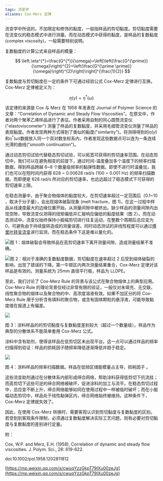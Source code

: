 ```yaml
---
tags: 流变学 
aliases: Cox-Merz 定律
---
```

流变学中所说的，不加限定和修饰的黏度，一般指样品的剪切黏度。剪切黏度需要在流变仪的稳态模式中进行测量。而在动态模式中获得的黏度，是样品的复数黏度 (complex viscosity)，一般需要特别说明。

复数黏度的计算公式来自样品的模量：  

$$
\left.\eta^{*}=\frac{G^{*}}{\omega}=\left[\left(\frac{G^{\prime}}{\omega}\right)^{2}+\left(\frac{G^{\prime \prime}}{\omega}\right)^{2}\right)\right]^{\frac{1}{2}}
$$


复数黏度与剪切黏度在一定的条件下可通过经验公式 Cox-Merz 定律进行互换。Cox-Merz 定律被定义为：

$$
\eta (\dot{\gamma })=\eta^* (\omega)
$$


该定律的来源是 Cox 与 Merz 在 1958 年发表在 Journal of Polymer Science 的文章：“Correlation of Dynamic and Steady Flow Viscosities”。在原文中，作者对两个聚苯乙烯样品进行了表征。作者采用自制的同心圆筒流变仪 ("elastoviscometer") 测量了样品的复数黏度，并采用毛细管流变仪测量了样品的表观黏度。作者发现两种方式得到了类似的黏度("similarity")。将测得得到的$\eta (\dot{\gamma })$和$\eta^* (\omega)$数据放入同一个双对数坐标系内，作者发现这些数据点可以连为一条连续光滑的曲线("smooth continuation")。

通过动态剪切试验代替稳态剪切试验，可以拓宽可获得的剪切速率范围。在动态剪切中，我们可以在避免相变的前提下，通过时间-温度叠加多个温度下的频率扫描数据，得到样品跨越 6~8 个数量级频率的黏弹性数据。即使不进行时温叠加，我们也可以在短时间内获得 628 ~ 0.00628 rad/s (100 ~ 0.001 Hz) 的频率扫描数据。而即便是 628 rad/s 所对应的剪切速率，也远远超过了稳态模式下可获得的剪切速率上限。

在稳态测量中，由于聚合物熔体的黏度较大，在剪切速率超过一定范围后（0.1~10 ，取决于分子量），会出现熔体破裂现象 (melt fracture，图 1)。在这一过程中样品从线速度最大的边缘位置开始，从测量间隙中被挤出。缺少样品的测量间隙内出现空隙，导致流变仪测得的扭矩偏低并汇报响应偏低的黏度结果（图 2）。而在动态测试中，流变仪始终保持小振幅剪切进行往复运动，在整数个周期后总应变为 0，可避免由于持续旋转造成的测量误差。同时动态测试的非线性程度可以通过[傅里叶转变流变](http://mp.weixin.qq.com/s?__biz=MzUxMjAwNzgyMQ==&mid=2247483758&idx=1&sn=1c03f3b7d1679eca89864467cae4ecec&chksm=f96a4a8cce1dc39a2663f2b2a6ad13544e0b26d552c75b7e22738fdcc165fb089781b1945cd9&scene=21#wechat_redirect)进行监测，而在稳态条件下这是难以量化的。

![](https://mmbiz.qpic.cn/mmbiz_png/NvBLgXv0icYZLicWXwOLavBH6QmYndicszhdEyagPbMEkoYiaviah0cFDFFjx5KCkSJ4GjJIAY4H5jLd4x2VtS6QGLA/640?wx_fmt=png "图 1：熔体破裂会导致样品在高剪切速率下离开测量间隙，造成测量结果不准确。")

![](https://mmbiz.qpic.cn/mmbiz_png/NvBLgXv0icYYsLxqRliciaSZgQticUpBJIUQOEiaKVnf4icbyVTBZ3uicNtPcRuobKNBygZpICVqm3XUJx0DuQcY3xDfQ/640?wx_fmt=png "图 2：相对于准确的复数黏度数据，剪切黏度在速率超过 2 后受到熔体破裂的影响，出现了错误的下降。第一牛顿区内两次测量结果重合，Cox-Merz 定律对该样品是有效的。测量系统为 25mm 直径平行板，样品为 LLDPE。  ")

至此，我们讨论了 Cox-Merz Rule 的背景与该公式在聚合物熔体上的典型应用。Cox-Merz Rule 的理论背景仅经过非常有限的验证，一般仅对未填充、无交联、线性聚合物的熔体以及聚合物的中、高浓度溶液有效。如果不加区分的将 Cox-Merz Rule 用于分析含有填料的聚合物，或含有固体颗粒的悬浮液，可能导致黏度值在报道上有偏差。

![](https://mmbiz.qpic.cn/mmbiz_png/NvBLgXv0icYZLicWXwOLavBH6QmYndicszhp4dMhsk5KF7nD4GWOwKRS3eZm4l0U7Nj2NLyyvqiaWFyJmqNwfvKNdg/640?wx_fmt=png "")

图 3：涂料样品的的剪切黏度与复数黏度差别较大（超过一个数量级）。样品作为典型的分散体系不能简单套用 Cox-Merz 公式。

涂料中含有助剂，使得该样品在低剪切区未出现平台。这一点可以通过样品的频率扫描得到验证：样品的损耗因子随频率降低逐渐降低并趋于稳定。

![](https://mmbiz.qpic.cn/mmbiz_png/NvBLgXv0icYZLicWXwOLavBH6QmYndicszhiaGrceu15IQqRRWNOsUvQJXpuQD510fKkKvqtH4po6D14KibHwYHgldQ/640?wx_fmt=png "")

图 4：涂料样品的频率扫描数据。样品在低频区储能模量占主导，损耗因子 。

这些流变助剂通过在分散体系内部形成缔合网络，帮助涂料获得低剪切下抗流挂；而高剪切下这些可逆的缔合网络被破坏，促进涂料的加工与流平。在稳态剪切过程中，总应变不断上升，缔合网络能够如同在使用过程中一样被临时破坏；而在小振幅动态剪切中，样品处于线性黏弹区内，缔合网络始终被维持。这种条件下，Cox-Merz 定律就失效了。

因此，在使用 Cox-Merz 转换时，需要客观认识到剪切黏度与复数黏度的区别。若受到到客观条件限制，必须通过复数黏度解决实际工艺问题，则有必要对剪切黏度与复数黏度的差别进行定量。

附：

Cox, W.P. and Merz, E.H. (1958), Correlation of dynamic and steady flow viscosities. J. Polym. Sci., 28: 619-622. 

doi:10.1002/pol.1958.1202811812

[https://mp.weixin.qq.com/s/cwuqYzzGkpT79IXu00zeJg](https://mp.weixin.qq.com/s/cwuqYzzGkpT79IXu00zeJg)